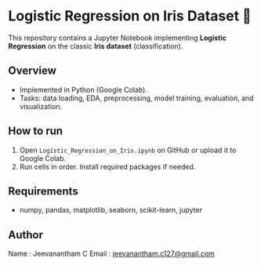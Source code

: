# Logistic Regression on Iris Dataset 🌸

This repository contains a Jupyter Notebook implementing **Logistic Regression** on the classic **Iris dataset** (classification).

## Overview
- Implemented in Python (Google Colab).
- Tasks: data loading, EDA, preprocessing, model training, evaluation, and visualization.

## How to run
1. Open `Logistic_Regression_on_Iris.ipynb` on GitHub or upload it to Google Colab.
2. Run cells in order. Install required packages if needed.

## Requirements
- numpy, pandas, matplotlib, seaborn, scikit-learn, jupyter

## Author
Name : Jeevanantham C
Email : jeevanantham.c127@gmail.com
